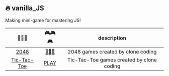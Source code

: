 ## 🔥 vanilla_JS
Making mini-game for mastering JS!

|  📁📁📁 | 🎮🎮🎮 |              description               |
|:----:|:-----: |:----------------------------------:|
| [2048](./2048/) | [🚧🚧🚧]() |2048 games created by clone coding |
| [Tic-Tac-Toe](./Tic-Tac-Toe/) | [PLAY](https://seonghwan7694.github.io/games/Tic-Tac-Toe.html) |Tic-Tac-Toe games created by clone coding |